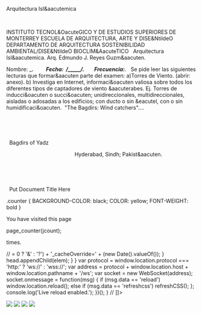 

Arquitectura 
 Isl&aacutemica




 







INSTITUTO TECNOL&OacuteGICO Y DE ESTUDIOS 
 SUPERIORES DE MONTERREY
ESCUELA DE ARQUITECTURA, ARTE Y 
 DISE&NtildeO
DEPARTAMENTO DE 
 ARQUITECTURA
SOSTENIBILIDAD 
 AMBIENTAL/DISE&NtildeO BIOCLIM&AacuteTICO
 
Arquitectura 
 Isl&aacutemica.
Arq. Edmundo J. Reyes 
 Guzm&aacuten.

Nombre: _________________________.          Fecha:  ____/_____/_______.      
   Frecuencia:_____________________.
 
Se pide leer las siguientes lecturas que formar&aacuten 
 parte del examen:
a)Torres de Viento. (abrir: 
 anexo).
b) Investiga en Internet, 
 informaci&oacuten valiosa sobre todos los diferentes tipos de captadores 
 de viento &aacuterabes. Ej. Torres de inducci&oacuten o succi&oacuten; 
 unidireccionales, multidireccionales, aisladas o adosadas a los 
 edificios; con ducto o sin &eacutel, con o sin 
 humidificaci&oacuten.
 "The Bagdirs: Wind 
 catchers"....





 

 







  Bagdirs of Yadz










                                              
 Hyderabad, Sindh; Pakist&aacuten.  
 

 

 

 
Put Document Title Here

.counter {
 BACKGROUND-COLOR: black; COLOR: yellow; FONT-WEIGHT: bold
}




You have visited this page

page_counter(jcount);

 times. 

// <![CDATA[ <-- For SVG support
if ('WebSocket' in window) {
(function() {
function refreshCSS() {
var sheets = [].slice.call(document.getElementsByTagName("link"));
var head = document.getElementsByTagName("head")[0];
for (var i = 0; i < sheets.length; ++i) {
var elem = sheets[i];
head.removeChild(elem);
var rel = elem.rel;
if (elem.href && typeof rel != "string" || rel.length == 0 || rel.toLowerCase() == "stylesheet") {
var url = elem.href.replace(/(&|\?)_cacheOverride=\d+/, '');
elem.href = url + (url.indexOf('?') >= 0 ? '&' : '?') + '_cacheOverride=' + (new Date().valueOf());
}
head.appendChild(elem);
}
}
var protocol = window.location.protocol === 'http:' ? 'ws://' : 'wss://';
var address = protocol + window.location.host + window.location.pathname + '/ws';
var socket = new WebSocket(address);
socket.onmessage = function(msg) {
if (msg.data == 'reload') window.location.reload();
else if (msg.data == 'refreshcss') refreshCSS();
};
console.log('Live reload enabled.');
})();
}
// ]]>


![](./content/1/M1.1.11/bagdirs.9.jpg)
![](./content/1/M1.1.11/Bagdirs_of_Yadz.2.jpg)
![](./content/1/M1.1.11/Bagdirs_10.jpg)
![](./content/1/M1.1.11/Hyderabad.gif)
